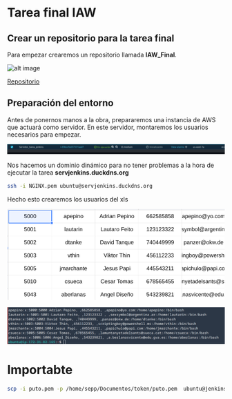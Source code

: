 # Tarea final IAW

## Crear un repositorio para la tarea final

Para empezar crearemos un repositorio llamada **IAW_Final**.

![alt image](Capturas/Creación_repositorio.png)

[Repositorio](https://github.com/sepp30000/IAW_Final)

## Preparación del entorno 

Antes de ponernos manos a la obra, prepararemos una instancia de AWS que actuará como servidor. En este servidor, montaremos los usuarios necesarios para empezar.

![alt image](Capturas/Instacia%20AWS.png)

Nos hacemos un dominio dinámico para no tener problemas a la hora de ejecutar la tarea **servjenkins.duckdns.org**

```bash
ssh -i NGINX.pem ubuntu@servjenkins.duckdns.org
```

Hecho esto crearemos los usuarios del xls

![alt image](Capturas/usuarios%20basicos.png)

![alt image](Capturas/usuarios.png)






# Importabte 
```bash
scp -i puto.pem -p /home/sepp/Documentos/token/puto.pem  ubuntu@jenkinsasir.duckdns.org:/home/ubuntu/puto.pem
```